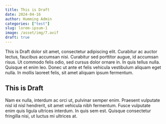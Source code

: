 ```yaml
---
title: This is Draft
date: 2024-04-16
author: Humming Admin
categories: ["test"]
slug: lorem-ipsum-1
image: /asset/img/7.avif
draft: true
---
```


This is Draft dolor sit amet, consectetur adipiscing elit. Curabitur ac auctor lectus, faucibus accumsan nisi.
Curabitur sed porttitor augue, id accumsan risus. Ut commodo felis odio, sed cursus dolor ornare in. In quis tellus nulla. Quisque et enim leo. Donec ut ante et felis vehicula vestibulum aliquam eget nulla. In mollis laoreet felis, sit amet aliquam ipsum fermentum.

## This is Draft

Nam ex nulla, interdum ac orci ut, pulvinar semper enim. Praesent vulputate nisl id nisl hendrerit, sit amet vehicula nibh fermentum. Fusce vulputate enim quis ligula ultrices interdum. In quis sem est. Quisque consectetur fringilla nisi, ut luctus mi ultrices at.
